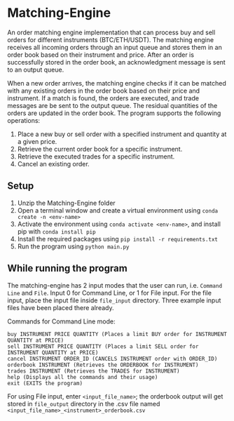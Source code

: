 # Matching-Engine

An order matching engine implementation that can process buy and sell orders for different instruments (BTC/ETH/USDT). 
The matching engine receives all incoming orders through an input queue and stores them in an order book based on their instrument and price. 
After an order is successfully stored in the order book, an acknowledgment message is sent to an output queue.

When a new order arrives, the matching engine checks if it can be matched with any existing orders in the order book based on their price and instrument. 
If a match is found, the orders are executed, and trade messages are be sent to the output queue. The residual quantities of the orders are updated in the order book.
The program supports the following operations:
1. Place a new buy or sell order with a specified instrument and quantity at a given price.
2. Retrieve the current order book for a specific instrument.
3. Retrieve the executed trades for a specific instrument.
4. Cancel an existing order.

## Setup

1. Unzip the Matching-Engine folder
2. Open a terminal window and create a virtual environment using `conda create -n <env-name>`
3. Activate the environment using `conda activate <env-name>`, and install pip with `conda install pip`
4. Install the required packages using `pip install -r requirements.txt`
5. Run the program using `python main.py`

## While running the program

The matching-engine has 2 input modes that the user can run, i.e. `Command Line` and `File`. Input 0 for Command Line, or 1 for File input. For the file input, 
place the input file inside `file_input` directory. Three example input files have been placed there already. 

Commands for Command Line mode:
```
buy INSTRUMENT PRICE QUANTITY (Places a limit BUY order for INSTRUMENT QUANTITY at PRICE)
sell INSTRUMENT PRICE QUANTITY (Places a limit SELL order for INSTRUMENT QUANTITY at PRICE)
cancel INSTRUMENT ORDER_ID (CANCELS INSTRUMENT order with ORDER_ID)
orderbook INSTRUMENT (Retrieves the ORDERBOOK for INSTRUMENT)
trades INSTRUMENT (Retrieves the TRADES for INSTRUMENT)
help (Displays all the commands and their usage)
exit (EXITS the program)
```

For using File input, enter `<input_file_name>`; the orderbook output will get stored in `file_output` directory in the .csv file 
named `<input_file_name>_<instrument>_orderbook.csv`
